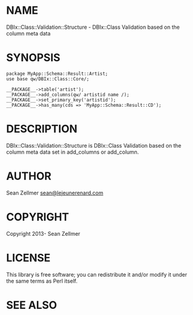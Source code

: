 # NAME

DBIx::Class::Validation::Structure - DBIx::Class Validation based on the column meta data

# SYNOPSIS

    package MyApp::Schema::Result::Artist;
    use base qw/DBIx::Class::Core/;

    __PACKAGE__->table('artist');
    __PACKAGE__->add_columns(qw/ artistid name /);
    __PACKAGE__->set_primary_key('artistid');
    __PACKAGE__->has_many(cds => 'MyApp::Schema::Result::CD');



# DESCRIPTION

DBIx::Class::Validation::Structure is DBIx::Class Validation based on the column meta data set in add\_columns or add\_column.

# AUTHOR

Sean Zellmer <sean@lejeunerenard.com>

# COPYRIGHT

Copyright 2013- Sean Zellmer

# LICENSE

This library is free software; you can redistribute it and/or modify
it under the same terms as Perl itself.

# SEE ALSO
